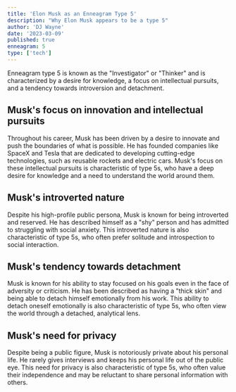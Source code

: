 ```yaml
---
title: 'Elon Musk as an Enneagram Type 5'
description: "Why Elon Musk appears to be a type 5"
author: 'DJ Wayne'
date: '2023-03-09'
published: true
enneagram: 5
type: ['tech']
---
```



Enneagram type 5 is known as the "Investigator" or "Thinker" and is characterized by a desire for knowledge, a focus on intellectual pursuits, and a tendency towards introversion and detachment.

## Musk's focus on innovation and intellectual pursuits
Throughout his career, Musk has been driven by a desire to innovate and push the boundaries of what is possible. He has founded companies like SpaceX and Tesla that are dedicated to developing cutting-edge technologies, such as reusable rockets and electric cars. Musk's focus on these intellectual pursuits is characteristic of type 5s, who have a deep desire for knowledge and a need to understand the world around them.

## Musk's introverted nature
Despite his high-profile public persona, Musk is known for being introverted and reserved. He has described himself as a "shy" person and has admitted to struggling with social anxiety. This introverted nature is also characteristic of type 5s, who often prefer solitude and introspection to social interaction.

## Musk's tendency towards detachment
Musk is known for his ability to stay focused on his goals even in the face of adversity or criticism. He has been described as having a "thick skin" and being able to detach himself emotionally from his work. This ability to detach oneself emotionally is also characteristic of type 5s, who often view the world through a detached, analytical lens.

## Musk's need for privacy
Despite being a public figure, Musk is notoriously private about his personal life. He rarely gives interviews and keeps his personal life out of the public eye. This need for privacy is also characteristic of type 5s, who often value their independence and may be reluctant to share personal information with others.